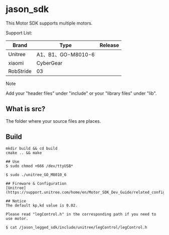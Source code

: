 # jason_sdk

This Motor SDK supports multiple motors.

Support List:

|Brand|Type|Release|
|-|-|-|
|Unitree|A1、B1、GO-M8010-6||✅|
|xiaomi|CyberGear||⚪|
|RobStride|03||⚪|

> [!NOTE]
> Add your "header files" under "include" or your "library files" under "lib".

## What is src?
The folder where your source files are places.

## Build

```
mkdir build && cd build
cmake .. && make

## Use
$ sudo chmod +666 /dev/ttyUSB*

$ sudo ./unitree_GO_M8010_6

## Fireware & Configuration
[Unitree](https://support.unitree.com/home/en/Motor_SDK_Dev_Guide/related_configuration)

## Notice
The default kp,kd value is 0.02.

Please read "legControl.h" in the corresponding path if you need to use motor.

$ cat /jason_legged_sdk/include/unitree/legControl/legControl.h
